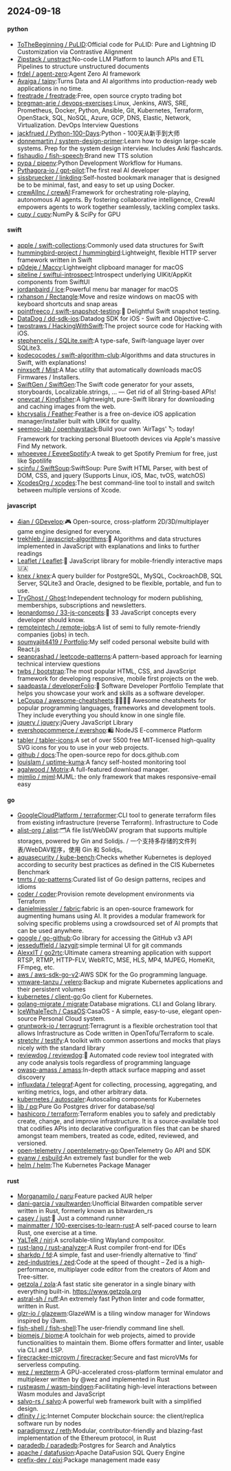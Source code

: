 ## 2024-09-18

#### python
* [ToTheBeginning / PuLID](https://github.com/ToTheBeginning/PuLID):Official code for PuLID: Pure and Lightning ID Customization via Contrastive Alignment
* [Zipstack / unstract](https://github.com/Zipstack/unstract):No-code LLM Platform to launch APIs and ETL Pipelines to structure unstructured documents
* [frdel / agent-zero](https://github.com/frdel/agent-zero):Agent Zero AI framework
* [Avaiga / taipy](https://github.com/Avaiga/taipy):Turns Data and AI algorithms into production-ready web applications in no time.
* [freqtrade / freqtrade](https://github.com/freqtrade/freqtrade):Free, open source crypto trading bot
* [bregman-arie / devops-exercises](https://github.com/bregman-arie/devops-exercises):Linux, Jenkins, AWS, SRE, Prometheus, Docker, Python, Ansible, Git, Kubernetes, Terraform, OpenStack, SQL, NoSQL, Azure, GCP, DNS, Elastic, Network, Virtualization. DevOps Interview Questions
* [jackfrued / Python-100-Days](https://github.com/jackfrued/Python-100-Days):Python - 100天从新手到大师
* [donnemartin / system-design-primer](https://github.com/donnemartin/system-design-primer):Learn how to design large-scale systems. Prep for the system design interview. Includes Anki flashcards.
* [fishaudio / fish-speech](https://github.com/fishaudio/fish-speech):Brand new TTS solution
* [pypa / pipenv](https://github.com/pypa/pipenv):Python Development Workflow for Humans.
* [Pythagora-io / gpt-pilot](https://github.com/Pythagora-io/gpt-pilot):The first real AI developer
* [sissbruecker / linkding](https://github.com/sissbruecker/linkding):Self-hosted bookmark manager that is designed be to be minimal, fast, and easy to set up using Docker.
* [crewAIInc / crewAI](https://github.com/crewAIInc/crewAI):Framework for orchestrating role-playing, autonomous AI agents. By fostering collaborative intelligence, CrewAI empowers agents to work together seamlessly, tackling complex tasks.
* [cupy / cupy](https://github.com/cupy/cupy):NumPy & SciPy for GPU

#### swift
* [apple / swift-collections](https://github.com/apple/swift-collections):Commonly used data structures for Swift
* [hummingbird-project / hummingbird](https://github.com/hummingbird-project/hummingbird):Lightweight, flexible HTTP server framework written in Swift
* [p0deje / Maccy](https://github.com/p0deje/Maccy):Lightweight clipboard manager for macOS
* [siteline / swiftui-introspect](https://github.com/siteline/swiftui-introspect):Introspect underlying UIKit/AppKit components from SwiftUI
* [jordanbaird / Ice](https://github.com/jordanbaird/Ice):Powerful menu bar manager for macOS
* [rxhanson / Rectangle](https://github.com/rxhanson/Rectangle):Move and resize windows on macOS with keyboard shortcuts and snap areas
* [pointfreeco / swift-snapshot-testing](https://github.com/pointfreeco/swift-snapshot-testing):📸 Delightful Swift snapshot testing.
* [DataDog / dd-sdk-ios](https://github.com/DataDog/dd-sdk-ios):Datadog SDK for iOS - Swift and Objective-C.
* [twostraws / HackingWithSwift](https://github.com/twostraws/HackingWithSwift):The project source code for Hacking with iOS.
* [stephencelis / SQLite.swift](https://github.com/stephencelis/SQLite.swift):A type-safe, Swift-language layer over SQLite3.
* [kodecocodes / swift-algorithm-club](https://github.com/kodecocodes/swift-algorithm-club):Algorithms and data structures in Swift, with explanations!
* [ninxsoft / Mist](https://github.com/ninxsoft/Mist):A Mac utility that automatically downloads macOS Firmwares / Installers.
* [SwiftGen / SwiftGen](https://github.com/SwiftGen/SwiftGen):The Swift code generator for your assets, storyboards, Localizable.strings, … — Get rid of all String-based APIs!
* [onevcat / Kingfisher](https://github.com/onevcat/Kingfisher):A lightweight, pure-Swift library for downloading and caching images from the web.
* [khcrysalis / Feather](https://github.com/khcrysalis/Feather):Feather is a free on-device iOS application manager/installer built with UIKit for quality.
* [seemoo-lab / openhaystack](https://github.com/seemoo-lab/openhaystack):Build your own 'AirTags' 🏷 today! Framework for tracking personal Bluetooth devices via Apple's massive Find My network.
* [whoeevee / EeveeSpotify](https://github.com/whoeevee/EeveeSpotify):A tweak to get Spotify Premium for free, just like Spotilife
* [scinfu / SwiftSoup](https://github.com/scinfu/SwiftSoup):SwiftSoup: Pure Swift HTML Parser, with best of DOM, CSS, and jquery (Supports Linux, iOS, Mac, tvOS, watchOS)
* [XcodesOrg / xcodes](https://github.com/XcodesOrg/xcodes):The best command-line tool to install and switch between multiple versions of Xcode.

#### javascript
* [4ian / GDevelop](https://github.com/4ian/GDevelop):🎮 Open-source, cross-platform 2D/3D/multiplayer game engine designed for everyone.
* [trekhleb / javascript-algorithms](https://github.com/trekhleb/javascript-algorithms):📝 Algorithms and data structures implemented in JavaScript with explanations and links to further readings
* [Leaflet / Leaflet](https://github.com/Leaflet/Leaflet):🍃 JavaScript library for mobile-friendly interactive maps 🇺🇦
* [knex / knex](https://github.com/knex/knex):A query builder for PostgreSQL, MySQL, CockroachDB, SQL Server, SQLite3 and Oracle, designed to be flexible, portable, and fun to use.
* [TryGhost / Ghost](https://github.com/TryGhost/Ghost):Independent technology for modern publishing, memberships, subscriptions and newsletters.
* [leonardomso / 33-js-concepts](https://github.com/leonardomso/33-js-concepts):📜 33 JavaScript concepts every developer should know.
* [remoteintech / remote-jobs](https://github.com/remoteintech/remote-jobs):A list of semi to fully remote-friendly companies (jobs) in tech.
* [soumyajit4419 / Portfolio](https://github.com/soumyajit4419/Portfolio):My self coded personal website build with React.js
* [seanprashad / leetcode-patterns](https://github.com/seanprashad/leetcode-patterns):A pattern-based approach for learning technical interview questions
* [twbs / bootstrap](https://github.com/twbs/bootstrap):The most popular HTML, CSS, and JavaScript framework for developing responsive, mobile first projects on the web.
* [saadpasta / developerFolio](https://github.com/saadpasta/developerFolio):🚀 Software Developer Portfolio Template that helps you showcase your work and skills as a software developer.
* [LeCoupa / awesome-cheatsheets](https://github.com/LeCoupa/awesome-cheatsheets):👩‍💻👨‍💻 Awesome cheatsheets for popular programming languages, frameworks and development tools. They include everything you should know in one single file.
* [jquery / jquery](https://github.com/jquery/jquery):jQuery JavaScript Library
* [evershopcommerce / evershop](https://github.com/evershopcommerce/evershop):🛍️ NodeJS E-commerce Platform
* [tabler / tabler-icons](https://github.com/tabler/tabler-icons):A set of over 5500 free MIT-licensed high-quality SVG icons for you to use in your web projects.
* [github / docs](https://github.com/github/docs):The open-source repo for docs.github.com
* [louislam / uptime-kuma](https://github.com/louislam/uptime-kuma):A fancy self-hosted monitoring tool
* [agalwood / Motrix](https://github.com/agalwood/Motrix):A full-featured download manager.
* [mjmlio / mjml](https://github.com/mjmlio/mjml):MJML: the only framework that makes responsive-email easy

#### go
* [GoogleCloudPlatform / terraformer](https://github.com/GoogleCloudPlatform/terraformer):CLI tool to generate terraform files from existing infrastructure (reverse Terraform). Infrastructure to Code
* [alist-org / alist](https://github.com/alist-org/alist):🗂️A file list/WebDAV program that supports multiple storages, powered by Gin and Solidjs. / 一个支持多存储的文件列表/WebDAV程序，使用 Gin 和 Solidjs。
* [aquasecurity / kube-bench](https://github.com/aquasecurity/kube-bench):Checks whether Kubernetes is deployed according to security best practices as defined in the CIS Kubernetes Benchmark
* [tmrts / go-patterns](https://github.com/tmrts/go-patterns):Curated list of Go design patterns, recipes and idioms
* [coder / coder](https://github.com/coder/coder):Provision remote development environments via Terraform
* [danielmiessler / fabric](https://github.com/danielmiessler/fabric):fabric is an open-source framework for augmenting humans using AI. It provides a modular framework for solving specific problems using a crowdsourced set of AI prompts that can be used anywhere.
* [google / go-github](https://github.com/google/go-github):Go library for accessing the GitHub v3 API
* [jesseduffield / lazygit](https://github.com/jesseduffield/lazygit):simple terminal UI for git commands
* [AlexxIT / go2rtc](https://github.com/AlexxIT/go2rtc):Ultimate camera streaming application with support RTSP, RTMP, HTTP-FLV, WebRTC, MSE, HLS, MP4, MJPEG, HomeKit, FFmpeg, etc.
* [aws / aws-sdk-go-v2](https://github.com/aws/aws-sdk-go-v2):AWS SDK for the Go programming language.
* [vmware-tanzu / velero](https://github.com/vmware-tanzu/velero):Backup and migrate Kubernetes applications and their persistent volumes
* [kubernetes / client-go](https://github.com/kubernetes/client-go):Go client for Kubernetes.
* [golang-migrate / migrate](https://github.com/golang-migrate/migrate):Database migrations. CLI and Golang library.
* [IceWhaleTech / CasaOS](https://github.com/IceWhaleTech/CasaOS):CasaOS - A simple, easy-to-use, elegant open-source Personal Cloud system.
* [gruntwork-io / terragrunt](https://github.com/gruntwork-io/terragrunt):Terragrunt is a flexible orchestration tool that allows Infrastructure as Code written in OpenTofu/Terraform to scale.
* [stretchr / testify](https://github.com/stretchr/testify):A toolkit with common assertions and mocks that plays nicely with the standard library
* [reviewdog / reviewdog](https://github.com/reviewdog/reviewdog):🐶 Automated code review tool integrated with any code analysis tools regardless of programming language
* [owasp-amass / amass](https://github.com/owasp-amass/amass):In-depth attack surface mapping and asset discovery
* [influxdata / telegraf](https://github.com/influxdata/telegraf):Agent for collecting, processing, aggregating, and writing metrics, logs, and other arbitrary data.
* [kubernetes / autoscaler](https://github.com/kubernetes/autoscaler):Autoscaling components for Kubernetes
* [lib / pq](https://github.com/lib/pq):Pure Go Postgres driver for database/sql
* [hashicorp / terraform](https://github.com/hashicorp/terraform):Terraform enables you to safely and predictably create, change, and improve infrastructure. It is a source-available tool that codifies APIs into declarative configuration files that can be shared amongst team members, treated as code, edited, reviewed, and versioned.
* [open-telemetry / opentelemetry-go](https://github.com/open-telemetry/opentelemetry-go):OpenTelemetry Go API and SDK
* [evanw / esbuild](https://github.com/evanw/esbuild):An extremely fast bundler for the web
* [helm / helm](https://github.com/helm/helm):The Kubernetes Package Manager

#### rust
* [Morganamilo / paru](https://github.com/Morganamilo/paru):Feature packed AUR helper
* [dani-garcia / vaultwarden](https://github.com/dani-garcia/vaultwarden):Unofficial Bitwarden compatible server written in Rust, formerly known as bitwarden_rs
* [casey / just](https://github.com/casey/just):🤖 Just a command runner
* [mainmatter / 100-exercises-to-learn-rust](https://github.com/mainmatter/100-exercises-to-learn-rust):A self-paced course to learn Rust, one exercise at a time.
* [YaLTeR / niri](https://github.com/YaLTeR/niri):A scrollable-tiling Wayland compositor.
* [rust-lang / rust-analyzer](https://github.com/rust-lang/rust-analyzer):A Rust compiler front-end for IDEs
* [sharkdp / fd](https://github.com/sharkdp/fd):A simple, fast and user-friendly alternative to 'find'
* [zed-industries / zed](https://github.com/zed-industries/zed):Code at the speed of thought – Zed is a high-performance, multiplayer code editor from the creators of Atom and Tree-sitter.
* [getzola / zola](https://github.com/getzola/zola):A fast static site generator in a single binary with everything built-in. https://www.getzola.org
* [astral-sh / ruff](https://github.com/astral-sh/ruff):An extremely fast Python linter and code formatter, written in Rust.
* [glzr-io / glazewm](https://github.com/glzr-io/glazewm):GlazeWM is a tiling window manager for Windows inspired by i3wm.
* [fish-shell / fish-shell](https://github.com/fish-shell/fish-shell):The user-friendly command line shell.
* [biomejs / biome](https://github.com/biomejs/biome):A toolchain for web projects, aimed to provide functionalities to maintain them. Biome offers formatter and linter, usable via CLI and LSP.
* [firecracker-microvm / firecracker](https://github.com/firecracker-microvm/firecracker):Secure and fast microVMs for serverless computing.
* [wez / wezterm](https://github.com/wez/wezterm):A GPU-accelerated cross-platform terminal emulator and multiplexer written by @wez and implemented in Rust
* [rustwasm / wasm-bindgen](https://github.com/rustwasm/wasm-bindgen):Facilitating high-level interactions between Wasm modules and JavaScript
* [salvo-rs / salvo](https://github.com/salvo-rs/salvo):A powerful web framework built with a simplified design.
* [dfinity / ic](https://github.com/dfinity/ic):Internet Computer blockchain source: the client/replica software run by nodes
* [paradigmxyz / reth](https://github.com/paradigmxyz/reth):Modular, contributor-friendly and blazing-fast implementation of the Ethereum protocol, in Rust
* [paradedb / paradedb](https://github.com/paradedb/paradedb):Postgres for Search and Analytics
* [apache / datafusion](https://github.com/apache/datafusion):Apache DataFusion SQL Query Engine
* [prefix-dev / pixi](https://github.com/prefix-dev/pixi):Package management made easy
